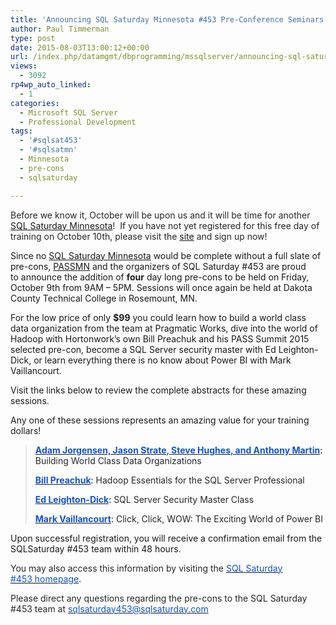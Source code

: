 ```yaml
---
title: 'Announcing SQL Saturday Minnesota #453 Pre-Conference Seminars!'
author: Paul Timmerman
type: post
date: 2015-08-03T13:00:12+00:00
url: /index.php/datamgmt/dbprogramming/mssqlserver/announcing-sql-saturday-minnesota-453-pre-conference-seminars/
views:
  - 3092
rp4wp_auto_linked:
  - 1
categories:
  - Microsoft SQL Server
  - Professional Development
tags:
  - '#sqlsat453'
  - '#sqlsatmn'
  - Minnesota
  - pre-cons
  - sqlsaturday

---
```

<span style="color: #272727">Before we know it, October will be upon us and it will be time for another <a href="http://www.sqlsaturday.com/453/eventhome.aspx" target="_blank">SQL Saturday Minnesota</a>!  If you have not yet registered for this free day of training on October 10th, please visit the <a href="http://www.sqlsaturday.com/453/eventhome.aspx" target="_blank">site</a> and sign up now!</span>

Since no <a href="http://www.sqlsaturday.com/453/eventhome.aspx" target="_blank">SQL Saturday Minnesota</a> would be complete without a full slate of pre-cons, <a href="http://passmn.org" target="_blank">PASSMN</a> and the organizers of SQL Saturday #453 are proud to announce the addition of **four** day long pre-cons to be held on <span class="aBn"><span class="aQJ">Friday, October 9th</span></span> from <span class="aBn"><span class="aQJ">9AM &#8211; 5PM</span></span>. Sessions will once again be held at Dakota County Technical College in Rosemount, MN.

For the low price of only **$99** you could learn how to build a world class data organization from the team at Pragmatic Works, dive into the world of Hadoop with Hortonwork&#8217;s own Bill Preachuk and his PASS Summit 2015 selected pre-con, become a SQL Server security master with Ed Leighton-Dick, or learn everything there is no know about Power BI with Mark Vaillancourt.

Visit the links below to review the complete abstracts for these amazing sessions.

Any one of these sessions represents an amazing value for your training dollars!

> **<span style="color: #1155cc"><a href="https://sites.google.com/site/sqlsaturday453preconreg/home#PD_BI1" target="_blank"><span style="color: #1155cc">Adam Jorgensen, Jason Strate, Steve Hughes, and Anthony Martin</span></a></span>**<span style="color: black">: </span><span style="color: #272727">Building World Class Data Organizations</span>
> 
> **<span style="color: #1155cc"><a href="https://sites.google.com/site/sqlsaturday453preconreg/home#BD1" target="_blank"><span style="color: #1155cc">Bill Preachuk</span></a></span>**<span style="color: black">: </span><span style="color: #272727">Hadoop Essentials for the SQL Server Professional</span>
> 
> **<span style="color: #1155cc"><a href="https://sites.google.com/site/sqlsaturday453preconreg/home#DB1" target="_blank"><span style="color: #1155cc">Ed Leighton-Dick</span></a></span>**<span style="color: black">: </span><span style="color: #272727">SQL Server Security Master Class</span>
> 
> **<span style="color: #1155cc"><a href="https://sites.google.com/site/sqlsaturday453preconreg/home#BI2" target="_blank"><span style="color: #1155cc">Mark Vaillancourt</span></a></span>**<span style="color: black">: </span><span style="color: #272727">Click, Click, WOW: The Exciting World of Power BI</span>

Upon successful registration, you will receive a confirmation email from the SQLSaturday #453 team within 48 hours.

<span style="color: #272727">You may also access this information by visiting the <a href="http://www.sqlsaturday.com/453/eventhome.aspx" target="_blank"><span style="color: #1155cc">SQL </span><span class="aBn"><span class="aQJ"><span style="color: #1155cc">Saturday</span></span></span><span style="color: #1155cc"> #453 homepage</span></a>.</span>

<span style="color: #272727">Please direct any questions regarding the pre-cons to the SQL Saturday #453 team at </span><a href="mailto:sqlsaturday453@sqlsaturday.com" target="_blank"><span style="color: #1155cc"><span style="color: #1155cc">sqlsaturday453@sqlsaturday.</span>com</span></a>